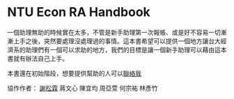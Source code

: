 # NTU Econ RA Handbook

一個助理無助的時候實在太多，不管是新手助理第一次報帳、或是好不容易一切漸漸上手之後，突然要處理沒處理過的事情。這本書希望可以提供一個地方讓台大經濟系的助理們有一個可以求助的地方，我們的目標是讓一個新手助理可以藉由這本書就有辦法自己上手。

本書還在初始階段，想要提供幫助的人可以[聯絡我](mailto:slohsieh@gmail.com)

協作作者：
 [謝松霖](mailto:slohsieh@gmail.com) 蔣文心 陳宜均 周亞萱 何宗祐 林彥竹
